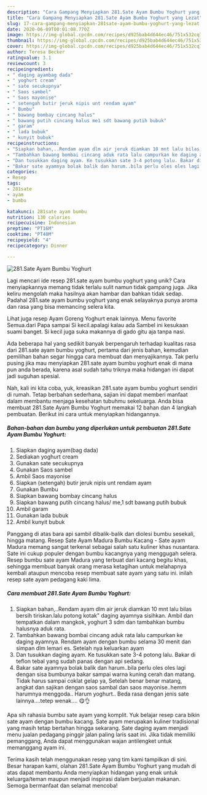 ```yaml
---
description: "Cara Gampang Menyiapkan 281.Sate Ayam Bumbu Yoghurt yang Lezat"
title: "Cara Gampang Menyiapkan 281.Sate Ayam Bumbu Yoghurt yang Lezat"
slug: 17-cara-gampang-menyiapkan-281sate-ayam-bumbu-yoghurt-yang-lezat
date: 2020-06-09T00:01:08.770Z
image: https://img-global.cpcdn.com/recipes/d925bab4d644ec46/751x532cq70/281sate-ayam-bumbu-yoghurt-foto-resep-utama.jpg
thumbnail: https://img-global.cpcdn.com/recipes/d925bab4d644ec46/751x532cq70/281sate-ayam-bumbu-yoghurt-foto-resep-utama.jpg
cover: https://img-global.cpcdn.com/recipes/d925bab4d644ec46/751x532cq70/281sate-ayam-bumbu-yoghurt-foto-resep-utama.jpg
author: Teresa Becker
ratingvalue: 3.1
reviewcount: 3
recipeingredient:
- " daging ayambag dada"
- " yoghurt cream"
- " sate secukupnya"
- " Saos sambel"
- " Saos mayonise"
- " setengah butir jeruk nipis unt rendam ayam"
- " Bumbu"
- " bawang bombay cincang halus"
- " bawang putih cincang halus me1 sdt bawang putih bubuk"
- " garam"
- " lada bubuk"
- " kunyit bubuk"
recipeinstructions:
- "Siapkan bahan,..Rendam ayam dlm air jeruk diamkan 10 mnt lalu bilas bersih tiriskan.lalu potong kotak&#34; daging ayamnya sisihkan. Ambil dan tempatkan dalam mangkok, yoghurt 3 sdm dan tambahkan bumbu halusnya aduk rata."
- "Tambahkan bawang bombai cincang aduk rata lalu campurkan ke daging ayamnya. Rendam ayam dengan bumbu selama 30 menit dan simpan dlm lemari es. Setelah nya keluarkan ayam"
- "Dan tusukkan daging ayam. Ke tusukkan sate 3-4 potong lalu. Bakar di teflon tebal yang sudah panas dengan api sedang."
- "Bakar sate ayamnya bolak balik dan harum..bila perlu oles oles lagi dengan sisa bumbunya bakar sampai warna kuning cerah dan matang. Tidak harus sampai coklat gelap ya, Setelah benar benar matang, angkat dan sajikan dengan saos sambal dan saos mayonise..hemm harumnya menggoda.. Harum yoghurt.. Beda rasa dengan jenis sate lainnya....tetep wenak.... 😋👌"
categories:
- Resep
tags:
- 281sate
- ayam
- bumbu

katakunci: 281sate ayam bumbu 
nutrition: 130 calories
recipecuisine: Indonesian
preptime: "PT16M"
cooktime: "PT40M"
recipeyield: "4"
recipecategory: Dinner

---
```



![281.Sate Ayam Bumbu Yoghurt](https://img-global.cpcdn.com/recipes/d925bab4d644ec46/751x532cq70/281sate-ayam-bumbu-yoghurt-foto-resep-utama.jpg)

Lagi mencari ide resep 281.sate ayam bumbu yoghurt yang unik? Cara menyiapkannya memang tidak terlalu sulit namun tidak gampang juga. Jika keliru mengolah maka hasilnya akan hambar dan bahkan tidak sedap. Padahal 281.sate ayam bumbu yoghurt yang enak selayaknya punya aroma dan rasa yang bisa memancing selera kita.

Lihat juga resep Ayam Goreng Yoghurt enak lainnya. Menu favorite Semua.dari Papa sampai Si kecil.apalagi kalau ada Sambel ini kesukaan suami banget. Si kecil juga suka makannya di gado gitu aja tanpa nasi.

Ada beberapa hal yang sedikit banyak berpengaruh terhadap kualitas rasa dari 281.sate ayam bumbu yoghurt, pertama dari jenis bahan, kemudian pemilihan bahan segar hingga cara membuat dan menyajikannya. Tak perlu pusing jika mau menyiapkan 281.sate ayam bumbu yoghurt enak di mana pun anda berada, karena asal sudah tahu triknya maka hidangan ini dapat jadi suguhan spesial.


Nah, kali ini kita coba, yuk, kreasikan 281.sate ayam bumbu yoghurt sendiri di rumah. Tetap berbahan sederhana, sajian ini dapat memberi manfaat dalam membantu menjaga kesehatan tubuhmu sekeluarga. Anda bisa membuat 281.Sate Ayam Bumbu Yoghurt memakai 12 bahan dan 4 langkah pembuatan. Berikut ini cara untuk menyiapkan hidangannya.

<!--inarticleads1-->

##### Bahan-bahan dan bumbu yang diperlukan untuk pembuatan 281.Sate Ayam Bumbu Yoghurt:

1. Siapkan  daging ayam(bag dada)
1. Sediakan  yoghurt cream
1. Gunakan  sate secukupnya
1. Gunakan  Saos sambel
1. Ambil  Saos mayonise
1. Siapkan  (setengah) butir jeruk nipis unt rendam ayam
1. Gunakan  Bumbu
1. Siapkan  bawang bombay cincang halus
1. Siapkan  bawang putih cincang halus/ me,1 sdt bawang putih bubuk
1. Ambil  garam
1. Gunakan  lada bubuk
1. Ambil  kunyit bubuk


Panggang di atas bara api sambil dibalik-balik dan diolesi bumbu sesekali, hingga matang. Resep Sate Ayam Madura Bumbu Kacang - Sate ayam Madura memang sangat terkenal sebagai salah satu kuliner khas nusantara. Sate ini cukup populer dengan bumbu kacangnya yang menggugah selera. Resep bumbu sate ayam Madura yang terbuat dari kacang begitu khas, sehingga membuat banyak orang merasa ketagihan untuk melahapnya kembali ataupun mencoba resep membuat sate ayam yang satu ini. inilah resep sate ayam pedagang kaki lima. 

<!--inarticleads2-->

##### Cara membuat 281.Sate Ayam Bumbu Yoghurt:

1. Siapkan bahan,..Rendam ayam dlm air jeruk diamkan 10 mnt lalu bilas bersih tiriskan.lalu potong kotak&#34; daging ayamnya sisihkan. Ambil dan tempatkan dalam mangkok, yoghurt 3 sdm dan tambahkan bumbu halusnya aduk rata.
1. Tambahkan bawang bombai cincang aduk rata lalu campurkan ke daging ayamnya. Rendam ayam dengan bumbu selama 30 menit dan simpan dlm lemari es. Setelah nya keluarkan ayam
1. Dan tusukkan daging ayam. Ke tusukkan sate 3-4 potong lalu. Bakar di teflon tebal yang sudah panas dengan api sedang.
1. Bakar sate ayamnya bolak balik dan harum..bila perlu oles oles lagi dengan sisa bumbunya bakar sampai warna kuning cerah dan matang. Tidak harus sampai coklat gelap ya, Setelah benar benar matang, angkat dan sajikan dengan saos sambal dan saos mayonise..hemm harumnya menggoda.. Harum yoghurt.. Beda rasa dengan jenis sate lainnya....tetep wenak.... 😋👌


Apa sih rahasia bumbu sate ayam yang komplit. Yuk belajar resep cara bikin sate ayam dengan bumbu kacang. Sate ayam merupakan kuliner tradisional yang masih tetap bertahan hingga sekarang. Sate daging ayam menjadi menu jualan pedagang pinggir jalan paling laris saat ini. Jika tidak memiliki pemanggang, Anda dapat menggunakan wajan antilengket untuk memanggang ayam ini. 

Terima kasih telah menggunakan resep yang tim kami tampilkan di sini. Besar harapan kami, olahan 281.Sate Ayam Bumbu Yoghurt yang mudah di atas dapat membantu Anda menyiapkan hidangan yang enak untuk keluarga/teman maupun menjadi inspirasi dalam berjualan makanan. Semoga bermanfaat dan selamat mencoba!
